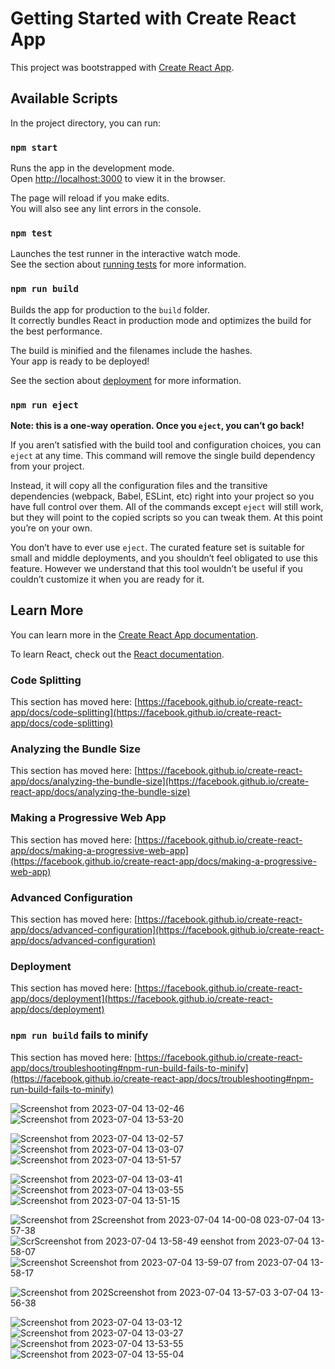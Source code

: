 # Getting Started with Create React App

This project was bootstrapped with [Create React App](https://github.com/facebook/create-react-app).

## Available Scripts

In the project directory, you can run:

### `npm start`

Runs the app in the development mode.\
Open [http://localhost:3000](http://localhost:3000) to view it in the browser.

The page will reload if you make edits.\
You will also see any lint errors in the console.

### `npm test`

Launches the test runner in the interactive watch mode.\
See the section about [running tests](https://facebook.github.io/create-react-app/docs/running-tests) for more information.

### `npm run build`

Builds the app for production to the `build` folder.\
It correctly bundles React in production mode and optimizes the build for the best performance.

The build is minified and the filenames include the hashes.\
Your app is ready to be deployed!

See the section about [deployment](https://facebook.github.io/create-react-app/docs/deployment) for more information.

### `npm run eject`

**Note: this is a one-way operation. Once you `eject`, you can’t go back!**

If you aren’t satisfied with the build tool and configuration choices, you can `eject` at any time. This command will remove the single build dependency from your project.

Instead, it will copy all the configuration files and the transitive dependencies (webpack, Babel, ESLint, etc) right into your project so you have full control over them. All of the commands except `eject` will still work, but they will point to the copied scripts so you can tweak them. At this point you’re on your own.

You don’t have to ever use `eject`. The curated feature set is suitable for small and middle deployments, and you shouldn’t feel obligated to use this feature. However we understand that this tool wouldn’t be useful if you couldn’t customize it when you are ready for it.

## Learn More

You can learn more in the [Create React App documentation](https://facebook.github.io/create-react-app/docs/getting-started).

To learn React, check out the [React documentation](https://reactjs.org/).

### Code Splitting

This section has moved here: [https://facebook.github.io/create-react-app/docs/code-splitting](https://facebook.github.io/create-react-app/docs/code-splitting)

### Analyzing the Bundle Size

This section has moved here: [https://facebook.github.io/create-react-app/docs/analyzing-the-bundle-size](https://facebook.github.io/create-react-app/docs/analyzing-the-bundle-size)

### Making a Progressive Web App

This section has moved here: [https://facebook.github.io/create-react-app/docs/making-a-progressive-web-app](https://facebook.github.io/create-react-app/docs/making-a-progressive-web-app)

### Advanced Configuration

This section has moved here: [https://facebook.github.io/create-react-app/docs/advanced-configuration](https://facebook.github.io/create-react-app/docs/advanced-configuration)

### Deployment

This section has moved here: [https://facebook.github.io/create-react-app/docs/deployment](https://facebook.github.io/create-react-app/docs/deployment)

### `npm run build` fails to minify

This section has moved here: [https://facebook.github.io/create-react-app/docs/troubleshooting#npm-run-build-fails-to-minify](https://facebook.github.io/create-react-app/docs/troubleshooting#npm-run-build-fails-to-minify)

![Screenshot from 2023-07-04 13-02-46](https://github.com/amit2111github/Eflyer_frontend/assets/72341567/75a5399b-b88c-4155-b6a2-ac7f954daebb)![Screenshot from 2023-07-04 13-53-20](https://github.com/amit2111github/Eflyer_frontend/assets/72341567/6b4a20b6-c4e0-4f5b-b6dd-2ca030d8d439)

![Screenshot from 2023-07-04 13-02-57](https://github.com/amit2111github/Eflyer_frontend/assets/72341567/1a5920bf-a948-4fa4-94c0-f9cc3e3518fb)
![Screenshot from 2023-07-04 13-03-07](https://github.com/amit2111github/Eflyer_frontend/assets/72341567/f05eef00-d58d-49ea-af04-2c0258443a5c)![Screenshot from 2023-07-04 13-51-57](https://github.com/amit2111github/Eflyer_frontend/assets/72341567/2a408b55-4558-4dde-8481-953b7ed663ae)

![Screenshot from 2023-07-04 13-03-41](https://github.com/amit2111github/Eflyer_frontend/assets/72341567/3294702e-edf5-47a3-a550-caf9cedff306)![Screenshot from 2023-07-04 13-03-55](https://github.com/amit2111github/Eflyer_frontend/assets/72341567/e8ec6595-61d7-43f7-9680-fd5834785879)![Screenshot from 2023-07-04 13-51-15](https://github.com/amit2111github/Eflyer_frontend/assets/72341567/a7d11a83-7e8f-4654-afcb-3c506c1f1f9d)

![Screenshot from 2![Screenshot from 2023-07-04 14-00-08](https://github.com/amit2111github/Eflyer_frontend/assets/72341567/79e8491a-4322-42c8-82ca-c74d79c540f0)
023-07-04 13-57-38](https://github.com/amit2111github/Eflyer_frontend/assets/72341567/555cc04e-4069-4e9d-8e1e-6c0537f9fee6)
![Scr![Screenshot from 2023-07-04 13-58-49](https://github.com/amit2111github/Eflyer_frontend/assets/72341567/efe3d0f3-3a69-49f5-bf36-3888379df86e)
eenshot from 2023-07-04 13-58-07](https://github.com/amit2111github/Eflyer_frontend/assets/72341567/76ad79d8-bb2d-4da3-8627-48c3526f3cc9)
![Screenshot ![Screenshot from 2023-07-04 13-59-07](https://github.com/amit2111github/Eflyer_frontend/assets/72341567/69bdb74b-26f8-450f-9828-f5badd38b828)
from 2023-07-04 13-58-17](https://github.com/amit2111github/Eflyer_frontend/assets/72341567/13bcb67a-44f8-4f0c-be7d-fd16040af869)

![Screenshot from 202![Screenshot from 2023-07-04 13-57-03](https://github.com/amit2111github/Eflyer_frontend/assets/72341567/e6bc5484-9833-479a-8584-cc10cd3a7c3f)
3-07-04 13-56-38](https://github.com/amit2111github/Eflyer_frontend/assets/72341567/f4e94e77-20e4-472e-8ab9-97b787136a06)

![Screenshot from 2023-07-04 13-03-12](https://github.com/amit2111github/Eflyer_frontend/assets/72341567/ad799138-d215-4492-ad23-61ac7f375c4d)
![Screenshot from 2023-07-04 13-03-27](https://github.com/amit2111github/Eflyer_frontend/assets/72341567/4476884f-c552-43a5-9e24-c5ef2374b6bd)
![Screenshot from 2023-07-04 13-53-55](https://github.com/amit2111github/Eflyer_frontend/assets/72341567/e799721c-1378-4849-8287-7b23d67d7b4b)
![Screenshot from 2023-07-04 13-55-04](https://github.com/amit2111github/Eflyer_frontend/assets/72341567/56ea0c66-370f-4b6d-96bd-a4322d8a578c)


